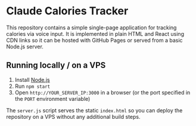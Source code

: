 # Claude Calories Tracker

This repository contains a simple single-page application for tracking calories via voice input. It is implemented in plain HTML and React using CDN links so it can be hosted with GitHub Pages or served from a basic Node.js server.

## Running locally / on a VPS

1. Install [Node.js](https://nodejs.org/)
2. Run `npm start`
3. Open `http://YOUR_SERVER_IP:3000` in a browser (or the port specified in the `PORT` environment variable)

The `server.js` script serves the static `index.html` so you can deploy the repository on a VPS without any additional build steps.
